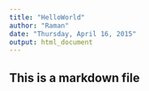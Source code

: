 ```yaml
---
title: "HelloWorld"
author: "Raman"
date: "Thursday, April 16, 2015"
output: html_document
---
```


## This is a markdown file

